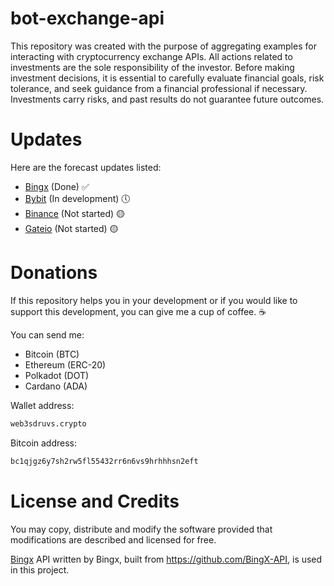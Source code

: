 # bot-exchange-api
This repository was created with the purpose of aggregating examples for interacting with cryptocurrency exchange APIs. All actions related to investments are the sole responsibility of the investor. Before making investment decisions, it is essential to carefully evaluate financial goals, risk tolerance, and seek guidance from a financial professional if necessary. Investments carry risks, and past results do not guarantee future outcomes.

# Updates
Here are the forecast updates listed:

- [Bingx](https://github.com/web3sdruvs/bot-exchange-api/tree/main/src/bingx) (Done) ✅ 
- [Bybit](https://github.com/web3sdruvs/bot-exchange-api/tree/main/src/bybit) (In development) 🕔
- [Binance](https://github.com/web3sdruvs/bot-exchange-api/tree/main/src/binance) (Not started) 🟡
- [Gateio](https://github.com/web3sdruvs/bot-exchange-api/tree/main/src/gateio)  (Not started) 🟡

# Donations
If this repository helps you in your development or if you would like to support this development, you can give me a cup of coffee. ☕

You can send me:

- Bitcoin (BTC) 
- Ethereum (ERC-20)
- Polkadot (DOT)
- Cardano (ADA) 

Wallet address: 

```bash
web3sdruvs.crypto
```

Bitcoin address: 
```bash
bc1qjgz6y7sh2rw5fl55432rr6n6vs9hrhhhsn2eft
```

# License and Credits
You may copy, distribute and modify the software provided that modifications are described and licensed for free. 

[Bingx](https://bingx.com/) API written by Bingx, built from https://github.com/BingX-API, is used in this project.